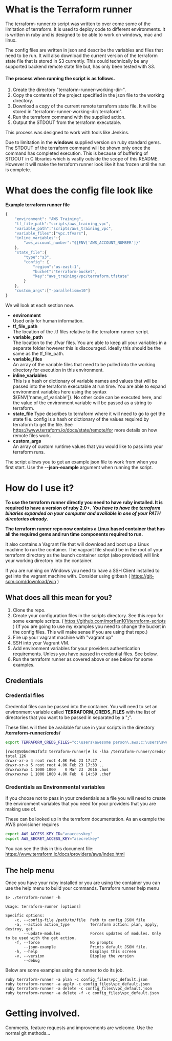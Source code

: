 # What is the Terraform runner

The terraform-runner.rb script was written to over come some of the limitation of terraform.
It is used to deploy code to different environments. It is written in ruby and is designed to be able to work on windows, mac and linux.

The config files are written in json and describe the variables and files that need to be run. It will also download the current version of the terraform state file that is stored in S3 currently. This could technically be any supported backend remote state file but, has only been tested with S3.

#### The process when running the script is as follows.
1. Create the directory "terraform-runner-working-dir-<datetime>".  
2. Copy the contents of the project specified in the json file to the working directory.  
3. Download a copy of the current remote terraform state file. It will be stored in "terraform-runner-working-dir/.terraform".  
4. Run the terraform command with the supplied action.  
5. Output the STDOUT from the terraform executable.  

This process was designed to work with tools like Jenkins.

Due to limitation in the __windows__ supplied version on ruby standard gems. The STDOUT of the terraform command will be shown only once the command has completed execution.
This is because of buffering of STDOUT in C libraries which is vastly outside the scope of this README.
However it will make the terraform runner look like it has frozen until the run is complete.

# What does the config file look like

__Example terraform runner file__
```javascript
{
	"environment": "AWS Training",
	"tf_file_path":"scripts/aws_training_vpc",
	"variable_path":"scripts/aws_training_vpc",
	"variable_files":["vpc.tfvars"],
	"inline_variables":{
		"aws_account_number":"${ENV['AWS_ACCOUNT_NUMBER']}"
	},
	"state_file":{
		"type":"s3",
		"config": {
			"region":"us-east-1",
			"bucket":"terraform-bucket",
			"key":"aws_training/vpc/terraform.tfstate"
		}
	},
	"custom_args":["-parallelism=10"]
}
```

We wil look at each section now.
* __environment__  
Used only for human information.
* __tf_file_path__  
The location of the .tf files relative to the terraform runner script.  
* __variable_path__  
The location to the .tfvar files. You are able to keep all your variables in a separate folder however this is discouraged. ideally this should be the same as the tf_file_path.  
* __variable_files__  
An array of the variable files that need to be pulled into the working directory for execution in this environment.  
* __inline_variables__  
This is a hash or dictionary of variable names and values that will be passed into the terraform executable at run time.
You are able to expand environment variables here using the syntax ${ENV['name_of_variable']}.
No other code can be executed here, and the value of the environment variable will be passed as a string to terraform.  
* __state_file__
Type describes to terraform where it will need to go to get the state file.
config is a hash or dictionary of the values required by terraform to get the file.
See https://www.terraform.io/docs/state/remote/for more details on how remote files work.  
* __custom_args__  
An array of custom runtime values that you would like to pass into your terraform runs.  

The script allows you to get an example json file to work from when you first start. Use the __--json-example__ argument when running the script.

# How do I use it?
__To use the terraform runner directly you need to have ruby installed. It is required to have a version of ruby 2.0+.__
*__You have to have the terraform binaries expanded on your computer and available in one of your PATH directories already__*.

__The terraform runner repo now contains a Linux based container that has all the required gems and run time components required to run.__

It also contains a Vagrant file that will download and boot up a Linux machine to run the container. The vagrant file should be in the root of your terraform directory as the launch container script (also provided) will link your working directory into the container.

If you are running on Windows you need to have a SSH Client installed to get into the vagrant machine with. Consider using gitbash ( https://git-scm.com/download/win )

## What does all this mean for you?
1. Clone the repo.
1. Create your configuration files in the scripts directory. See this repo for some example scripts. ( https://github.com/morfien101/terraform-scripts ) (If you are going to use my examples you need to change the bucket in the config files. This will make sense if you are using that repo.)
1. Fire up your vagrant machine with "vagrant up"
1. SSH into your Vagrant VM.
1. Add environment variables for your providers authentication requirements. Unless you have passed in credential files. See below.
1. Run the terraform runner as covered above or see below for some examples.

## Credentials
### Credential files
Credential files can be passed into the container. You will need to set an environment variable called __TERRAFORM_CREDS_FILES__ with the list of directories that you want to be passed in separated by a "__;__".

These files will then be available for use in your scripts in the directory __/terraform-runner/creds/__

```sh
export TERRAFORM_CREDS_FILES="c:\users\awesome person\.aws;c:\users\awesome person\.chef"
```

```
[root@50b6d961faf3 terraform-runner]# ls -lha /terraform-runner/creds/
total 12K
drwxr-xr-x 4 root root 4.0K Feb 23 17:27 .
drwxr-xr-x 5 root root 4.0K Feb 23 17:33 ..
drwxrwxrwx 1 1000 1000    0 Mar 23  2016 .aws
drwxrwxrwx 1 1000 1000 4.0K Feb  6 14:59 .chef
```
### Credentials as Environmental variables
If you choose not to pass in your credentials as a file you will need to create the environment variables that you need for your providers that you are making use of.

These can be looked up in the terraform documentation.
As an example the AWS provisioner requires
```sh
export AWS_ACCESS_KEY_ID="anaccesskey"
export AWS_SECRET_ACCESS_KEY="asecretkey"
```

You can see the this in this document file:
https://www.terraform.io/docs/providers/aws/index.html

## The help menu

Once you have your ruby installed or you are using the container you can use the help menu to build your commands.
Terraform runner help menu
```
$> ./terraform-runner -h

Usage: terraform-runner [options]

Specific options:
    -c, --config-file /path/to/file  Path to config JSON file
    -a, --action action_type         Terraform action: plan, apply, destroy, get
        --update-modules             Forces updates of modules. Only to be used with the get action.
    -f, --force                      No prompts
        --json-example               Prints default JSON file.
    -h, --help                       Displays this screen
    -v, --version                    Display the version
        --debug
```

Below are some examples using the runner to do its job.  
```
ruby terraform-runner -a plan -c config_files\vpc_default.json
ruby terraform-runner -a apply -c config_files\vpc_default.json
ruby terraform-runner -a delete -c config_files\vpc_default.json
ruby terraform-runner -a delete -f -c config_files\vpc_default.json
```

# Getting involved.
Comments, feature requests and improvements are welcome.
Use the normal git methods...
